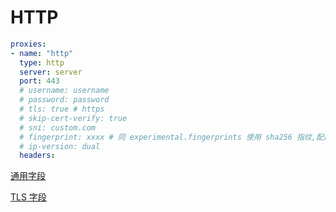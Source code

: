 # HTTP

```{.yaml linenums="1"}
proxies:
- name: "http"
  type: http
  server: server
  port: 443
  # username: username
  # password: password
  # tls: true # https
  # skip-cert-verify: true
  # sni: custom.com
  # fingerprint: xxxx # 同 experimental.fingerprints 使用 sha256 指纹,配置协议独立的指纹,将忽略 experimental.fingerprints
  # ip-version: dual
  headers:
```

[通用字段](./index.md)

[TLS 字段](./tls.md)
